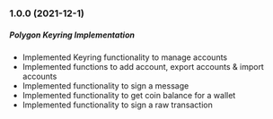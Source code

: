 ### 1.0.0 (2021-12-1)

##### Polygon Keyring Implementation

- Implemented Keyring functionality to manage accounts 
- Implemented functions to add account, export accounts & import accounts
- Implemented functionality to sign a message
- Implemented functionality to get coin balance for a wallet
- Implemented functionality to sign a raw transaction



